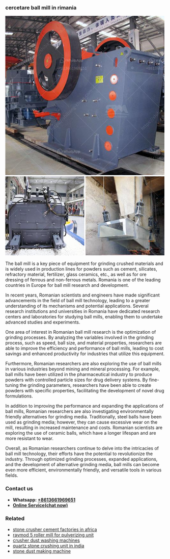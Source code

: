 <h3>cercetare ball mill in rimania</h3><img src='1704791327.jpg' alt=''><p>The ball mill is a key piece of equipment for grinding crushed materials and is widely used in production lines for powders such as cement, silicates, refractory material, fertilizer, glass ceramics, etc., as well as for ore dressing of ferrous and non-ferrous metals. Romania is one of the leading countries in Europe for ball mill research and development.</p><p>In recent years, Romanian scientists and engineers have made significant advancements in the field of ball mill technology, leading to a greater understanding of its mechanisms and potential applications. Several research institutions and universities in Romania have dedicated research centers and laboratories for studying ball mills, enabling them to undertake advanced studies and experiments.</p><p>One area of interest in Romanian ball mill research is the optimization of grinding processes. By analyzing the variables involved in the grinding process, such as speed, ball size, and material properties, researchers are able to improve the efficiency and performance of ball mills, leading to cost savings and enhanced productivity for industries that utilize this equipment.</p><p>Furthermore, Romanian researchers are also exploring the use of ball mills in various industries beyond mining and mineral processing. For example, ball mills have been utilized in the pharmaceutical industry to produce powders with controlled particle sizes for drug delivery systems. By fine-tuning the grinding parameters, researchers have been able to create powders with specific properties, facilitating the development of novel drug formulations.</p><p>In addition to improving the performance and expanding the applications of ball mills, Romanian researchers are also investigating environmentally friendly alternatives for grinding media. Traditionally, steel balls have been used as grinding media; however, they can cause excessive wear on the mill, resulting in increased maintenance and costs. Romanian scientists are exploring the use of ceramic balls, which have a longer lifespan and are more resistant to wear.</p><p>Overall, as Romanian researchers continue to delve into the intricacies of ball mill technology, their efforts have the potential to revolutionize the industry. Through optimized grinding processes, expanded applications, and the development of alternative grinding media, ball mills can become even more efficient, environmentally friendly, and versatile tools in various fields.</p><h3>Contact us</h3><ul><li><strong>Whatsapp:&nbsp;<a href="https://wa.me/8613661969651">+8613661969651</a></strong></li><li><a href="https://swt.shibang-china.com/?git&amp;zhl&amp;cercetare ball mill in rimania"><strong>Online Service(chat now)</strong></a></li></ul><h3>Related</h3><ul><li><a href='stone crusher cement factories in africa.md'>stone crusher cement factories in africa</a></li><li><a href='raymod 5 roller mill for pulverizing unit.md'>raymod 5 roller mill for pulverizing unit</a></li><li><a href='crusher dust washing machines.md'>crusher dust washing machines</a></li><li><a href='quartz stone crushing unit in india.md'>quartz stone crushing unit in india</a></li><li><a href='stone dust making machine.md'>stone dust making machine</a></li></ul>